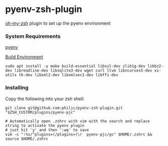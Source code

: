 # pyenv-zsh-plugin

[oh-my-zsh](https://github.com/robbyrussell/oh-my-zsh) plugin to set up the pyenv environment

### System Requirements

[pyenv](https://github.com/pyenv/pyenv#basic-github-checkout)

[Build Environment](https://github.com/pyenv/pyenv/wiki#suggested-build-environment)

```shell
sudo apt install -y make build-essential libssl-dev zlib1g-dev libbz2-dev libreadline-dev libsqlite3-dev wget curl llvm libncurses5-dev xz-utils tk-dev libxml2-dev libxmlsec1-dev libffi-dev
```

### Installing

Copy the following into your zsh shell.

```shell
git clone git@github.com:philjc/pyenv-zsh-plugin.git "$ZSH_CUSTOM/plugins/pyenv-pjc"

# Automatically open .zshrc with vim with the search and replace string to activate the pyenv plugin
# just hit 'y' and then ':wq' to save
vim -c ":%s/^plugins=(/plugins=(\r  pyenv-pjc/gc" $HOME/.zshrc && source $HOME/.zshrc
```